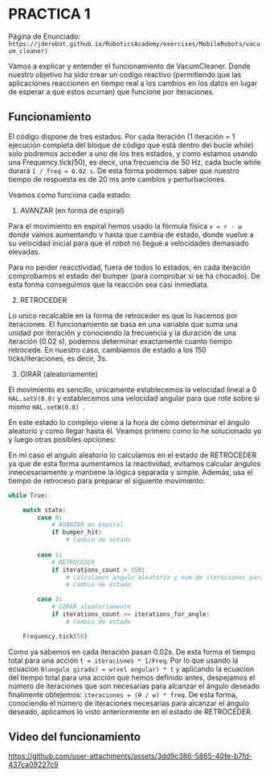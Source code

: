 # PRACTICA 1

Página de Enunciado: `https://jderobot.github.io/RoboticsAcademy/exercises/MobileRobots/vacuum_cleaner)`

Vamos a explicar y entender el funcionamiento de VacumCleaner. Donde nuestro objetivo ha sido crear un codigo reactivo (permitiendo que las aplicaciones reaccionen en tiempo real a los cambios en los datos en lugar de esperar a que estos ocurran) que funcione por iteraciones.

## Funcionamiento 

El código dispone de tres estados. Por cada iteración (1 iteración = 1 ejecución completa del bloque de código que está dentro del bucle while) solo podremos acceder a uno de los tres estados, y como estamos usando una Frequency.tick(50), es decir, una frecuencia de 50 Hz, cada bucle while durará `1 / freq = 0.02 s`. De esta forma podemos saber que nuestro tiempo de respuesta es de 20 ms ante cambios y perturbaciones.

Veamos como funciona cada estado: 

1. AVANZAR (en forma de espiral)

Para el movimiento en espiral hemos usado la fórmula física  `v = r ⋅ ω` donde vamos aumentando v hasta que cambia de estado, donde vuelve a su velocidad inicial para que el robot no llegue a velocidades demasiado elevadas. 

Para no perder reacctividad, fuera de todos lo estados, en cada iteración comprobamos el estado del bumper (para comprobar si se ha chocado). De esta forma conseguimos que la reacción sea casi inmediata.

2. RETROCEDER

Lo unico recalcable en la forma de retroceder es que lo hacemos por iteraciones. El funcionamiento se basa en una variable que suma una unidad por iteración y conociendo la frecuencia y la duración de una iteración (0.02 s), podemos determinar exactamente cuanto tiempo retrocede. En nuestro caso, cambiamos de estado a los 150 ticks/iteraciones, es decir, 3s.

3. GIRAR (aleatoriamente)

El movimiento es sencillo, unicamente establecemos la velocidad lineal a 0 `HAL.setV(0.0)` y establecemos una velocidad angular para que rote sobre si mismo `HAL.setW(0.8) `.

En este estado lo complejo viene a la hora de cómo determinar el ángulo aleatorio y como llegar hasta él. Veamos primero como lo he solucionado yo y luego otras posibles opciones:

En mi caso el angulo aleatorio lo calculamos en el estado de RETROCEDER ya que de esta forma aumentamos la reactividad, evitamos calcular ángulos innecesariamente y mantiene la lógica separada y simple. Además, usa el tiempo de retroceso para preparar el siguiente movimiento: 
```python
while True:

    match state:
        case 0:
            # AVANZAR en espiral
            if bumper_hit:
                # Cambio de estado 
        
        case 1:
            # RETROCEDER
            if iterations_count > 150:
                # calculamos angulo aleatorio y num de iteraciones para girar
                # Cambio de estado

        case 2: 
            # GIRAR aleatoriamente 
            if iterations_count >= iterations_for_angle:
                # Cambio de estado

    Frequency.tick(50)
```
Como ya sabemos en cada iteración pasan 0.02s. De esta forma el tiempo total para una acción `t = iteraciones * 1/Freq`. Por lo que usando la ecuacion `θ(angulo girado) = w(vel angular) * t`
y aplicando la ecuacion del tiempo total para una acción que hemos definido antes, despejamos el número de iteraciones que son necesarias para alcanzar el ángulo deseado finalmente obtejemos: `iteraciones = (θ / w) * freq`. De esta forma, conociendo el número de iteraciones necesarias para alcanzar el ángulo deseado, aplicamos lo visto anteriormente en el estado de RETROCEDER.


## Video del funcionamiento


https://github.com/user-attachments/assets/3dd9c386-5865-40fe-b7fd-437ca09227c9



